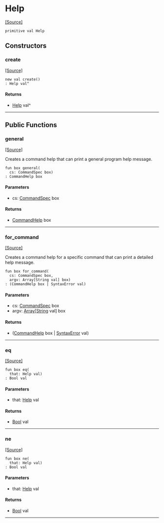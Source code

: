 # Help
<span class="source-link">[[Source]](src/cli/command_help.md#L3)</span>
```pony
primitive val Help
```

## Constructors

### create
<span class="source-link">[[Source]](src/cli/command_help.md#L3)</span>


```pony
new val create()
: Help val^
```

#### Returns

* [Help](cli-Help.md) val^

---

## Public Functions

### general
<span class="source-link">[[Source]](src/cli/command_help.md#L4)</span>


Creates a command help that can print a general program help message.


```pony
fun box general(
  cs: CommandSpec box)
: CommandHelp box
```
#### Parameters

*   cs: [CommandSpec](cli-CommandSpec.md) box

#### Returns

* [CommandHelp](cli-CommandHelp.md) box

---

### for_command
<span class="source-link">[[Source]](src/cli/command_help.md#L10)</span>


Creates a command help for a specific command that can print a detailed
help message.


```pony
fun box for_command(
  cs: CommandSpec box,
  argv: Array[String val] box)
: (CommandHelp box | SyntaxError val)
```
#### Parameters

*   cs: [CommandSpec](cli-CommandSpec.md) box
*   argv: [Array](builtin-Array.md)\[[String](builtin-String.md) val\] box

#### Returns

* ([CommandHelp](cli-CommandHelp.md) box | [SyntaxError](cli-SyntaxError.md) val)

---

### eq
<span class="source-link">[[Source]](src/cli/command_help.md#L4)</span>


```pony
fun box eq(
  that: Help val)
: Bool val
```
#### Parameters

*   that: [Help](cli-Help.md) val

#### Returns

* [Bool](builtin-Bool.md) val

---

### ne
<span class="source-link">[[Source]](src/cli/command_help.md#L4)</span>


```pony
fun box ne(
  that: Help val)
: Bool val
```
#### Parameters

*   that: [Help](cli-Help.md) val

#### Returns

* [Bool](builtin-Bool.md) val

---

